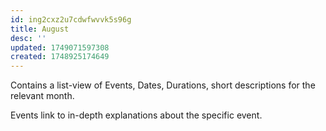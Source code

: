 ```yaml
---
id: ing2cxz2u7cdwfwvvk5s96g
title: August
desc: ''
updated: 1749071597308
created: 1748925174649
---
```


Contains a list-view of Events, Dates, Durations, short descriptions for the relevant month.

Events link to in-depth explanations about the specific event.
